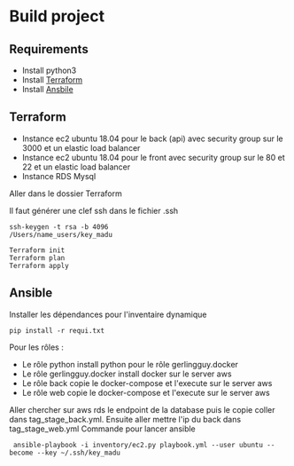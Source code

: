 # Build project

## Requirements

- Install python3
- Install [Terraform](https://www.terraform.io/downloads.html)
- Install [Ansbile](https://docs.ansible.com/ansible/latest/installation_guide/intro_installation.html)

## Terraform

- Instance ec2 ubuntu 18.04 pour le back (api) avec security group sur le 3000 et un elastic load balancer
- Instance ec2 ubuntu 18.04 pour le front avec security group sur le 80 et 22 et un elastic load balancer
- Instance RDS Mysql

Aller dans le dossier Terraform

Il faut générer une clef ssh dans le fichier .ssh 

```
ssh-keygen -t rsa -b 4096
/Users/name_users/key_madu
```

```
Terraform init
Terraform plan
Terraform apply
```

## Ansible

Installer les dépendances pour l'inventaire dynamique

```
pip install -r requi.txt
```

Pour les rôles :
- Le rôle python install python pour le rôle gerlingguy.docker
- Le rôle gerlingguy.docker install docker sur le server aws
- Le rôle back copie le docker-compose et l'execute sur le server aws
- Le rôle web copie le docker-compose et l'execute sur le server aws

Aller chercher sur aws rds le endpoint de la database puis le copie coller dans tag_stage_back.yml.
Ensuite aller mettre l'ip du back dans tag_stage_web.yml
Commande pour lancer ansible
```
 ansible-playbook -i inventory/ec2.py playbook.yml --user ubuntu --become --key ~/.ssh/key_madu
```
